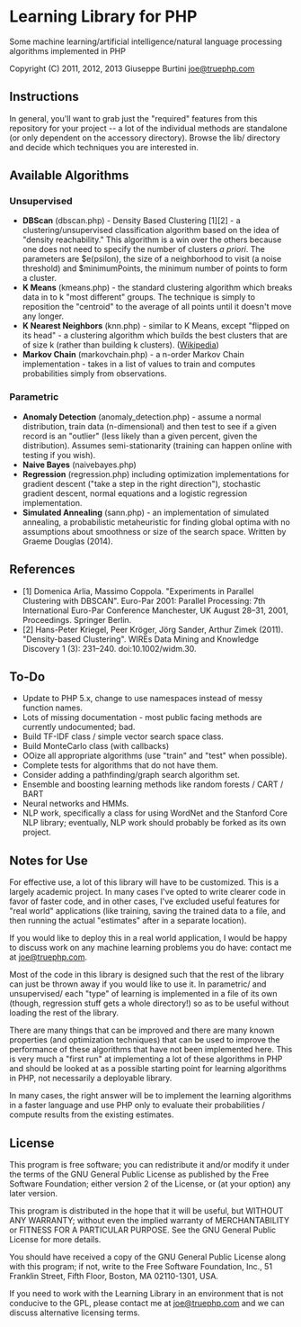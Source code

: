 # Learning Library for PHP 
Some machine learning/artificial intelligence/natural language processing algorithms implemented in PHP

Copyright (C) 2011, 2012, 2013 Giuseppe Burtini <joe@truephp.com>

## Instructions

In general, you'll want to grab just the "required" features from this repository for your project -- a lot of the individual methods are standalone (or only dependent on the accessory directory). Browse the lib/ directory and decide which techniques you are interested in.

## Available Algorithms

### Unsupervised
* **DBScan** (dbscan.php) - Density Based Clustering [1][2] - a clustering/unsupervised classification algorithm based on the idea of "density reachability." This algorithm is a win over the others because one does not need to specify the number of clusters _a priori_. The parameters are $e(psilon), the size of a neighborhood to visit (a noise threshold) and $minimumPoints, the minimum number of points to form a cluster.
* **K Means** (kmeans.php) - the standard clustering algorithm which breaks data in to k "most different" groups. The technique is simply to reposition the "centroid" to the average of all points until it doesn't move any longer.
* **K Nearest Neighbors** (knn.php) - similar to K Means, except "flipped on its head" - a clustering algorithm which builds the best clusters that are of size k (rather than building k clusters). ([Wikipedia](http://en.wikipedia.org/wiki/K-nearest_neighbors_algorithm))
* **Markov Chain** (markovchain.php) - a n-order Markov Chain implementation - takes in a list of values to train and computes probabilities simply from observations.

### Parametric
* **Anomaly Detection** (anomaly\_detection.php) - assume a normal distribution, train data (n-dimensional) and then test to see if a given record is an "outlier" (less likely than a given percent, given the distribution). Assumes semi-stationarity (training can happen online with testing if you wish). 
* **Naive Bayes** (naivebayes.php)
* **Regression** (regression.php) including optimization implementations for gradient descent ("take a step in the right direction"), stochastic gradient descent, normal equations and a logistic regression implementation.
* **Simulated Annealing** (sann.php) - an implementation of simulated annealing, a probabilistic metaheuristic for finding global optima with no assumptions about smoothness or size of the search space. Written by Graeme Douglas (2014).

## References
* [1] Domenica Arlia, Massimo Coppola. "Experiments in Parallel Clustering with DBSCAN". Euro-Par 2001: Parallel Processing: 7th International Euro-Par Conference Manchester, UK August 28–31, 2001, Proceedings. Springer Berlin.
* [2] Hans-Peter Kriegel, Peer Kröger, Jörg Sander, Arthur Zimek (2011). "Density-based Clustering". WIREs Data Mining and Knowledge Discovery 1 (3): 231–240. doi:10.1002/widm.30.

## To-Do

* Update to PHP 5.x, change to use namespaces instead of messy function names.
* Lots of missing documentation - most public facing methods are currently undocumented; bad.
* Build TF-IDF class / simple vector search space class.
* Build MonteCarlo class (with callbacks)
* OOize all appropriate algorithms (use "train" and "test" when possible).
* Complete tests for algorithms that do not have them.
* Consider adding a pathfinding/graph search algorithm set.
* Ensemble and boosting learning methods like random forests / CART / BART
* Neural networks and HMMs.
* NLP work, specifically a class for using WordNet and the Stanford Core NLP library; eventually, NLP work should probably be forked as its own project.

## Notes for Use

For effective use, a lot of this library will have to be customized. This is a largely academic project. In many cases I've opted to write clearer code in favor of faster code, and in other cases, I've excluded useful features for "real world" applications (like training, saving the trained data to a file, and then running the actual "estimates" after in a separate location). 

If you would like to deploy this in a real world application, I would be happy to discuss work on any machine learning problems you do have: contact me at joe@truephp.com.

Most of the code in this library is designed such that the rest of the library can just be thrown away if you would like to use it. In parametric/ and unsupervised/ each "type" of learning is implemented in a file of its own (though, regression stuff gets a whole directory!) so as to be useful without loading the rest of the library.

There are many things that can be improved and there are many known properties (and optimization techniques) that can be used to improve the performance of these algorithms that have not been implemented here. This is very much a "first run" at implementing a lot of these algorithms in PHP and should be looked at as a possible starting point for learning algorithms in PHP, not necessarily a deployable library.

In many cases, the right answer will be to implement the learning algorithms in a faster language and use PHP only to evaluate their probabilities / compute results from the existing estimates. 

## License

This program is free software; you can redistribute it and/or modify it under the terms of the GNU General Public License as published by the Free Software Foundation; either version 2 of the License, or (at your option) any later version.

This program is distributed in the hope that it will be useful, but WITHOUT ANY WARRANTY; without even the implied warranty of MERCHANTABILITY or FITNESS FOR A PARTICULAR PURPOSE.  See the GNU General Public License for more details. 

You should have received a copy of the GNU General Public License along with this program; if not, write to the Free Software Foundation, Inc., 51 Franklin Street, Fifth Floor, Boston, MA  02110-1301, USA.

If you need to work with the Learning Library in an environment that is not conducive to the GPL, please contact me at <joe@truephp.com> and we can discuss alternative licensing terms.

